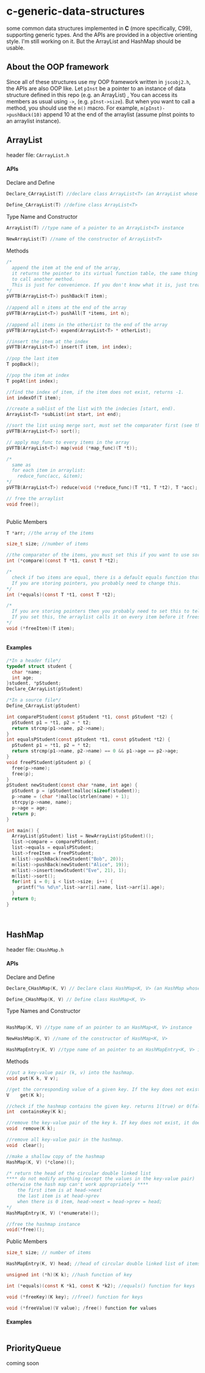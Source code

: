 # c-generic-data-structures
some common data structures implemented in **C** (more specifically, C99), supporting generic types.
And the APIs are provided in a objective orienting style.
I'm still working on it. But the ArrayList and HashMap should be usable.
## About the OOP framework
Since all of these structures use my OOP framework written in ```jscobj2.h```, the APIs are also OOP like.
Let ```pInst``` be a pointer to an instance of data structure defined in this repo (e.g. an ArrayList) , 
You can access its members as usual using ```->```, (e.g. ```pInst->size```).
But when you want to call a method, you should use the ```m()``` macro. 
For example, ```m(pInst)->pushBack(10)``` 
append 10 at the end of the arraylist (assume pInst points to an arraylist instance).
## ArrayList
header file: ```CArrayList.h```
#### APIs
Declare and Define
```c
Declare_CArrayList(T) //declare class ArrayList<T> (an ArrayList whose items have type T)

Define_CArrayList(T) //define class ArrayList<T>
```
Type Name and Constructor
```c
ArrayList(T) //type name of a pointer to an ArrayList<T> instance
  
NewArrayList(T) //name of the constructor of ArrayList<T>
```
Methods
```c
/*
  append the item at the end of the array,
  it returns the pointer to its virtual function table, the same thing returnd by m(), so that you can use it 
  to call another method.
  This is just for convenience. If you don't know what it is, just treat pVFTB(ArrayList<T>) as void.
*/
pVFTB(ArrayList<T>) pushBack(T item); 
  
//append all n items at the end of the array
pVFTB(ArrayList<T>) pushAll(T *items, int n); 
  
//append all items in the otherList to the end of the array
pVFTB(ArrayList<T>) expend(ArrayList<T> * otherList); 

//insert the item at the index
pVFTB(ArrayList<T>) insert(T item, int index); 
  
//pop the last item
T popBack();

//pop the item at index
T popAt(int index);

//find the index of item, if the item does not exist, returns -1.
int indexOf(T item); 

//create a sublist of the list with the indecies [start, end). 
ArrayList<T> *subList(int start, int end); 

//sort the list using merge sort, must set the comparater first (see the next session)
pVFTB(ArrayList<T>) sort();

// apply map_func to every items in the array
pVFTB(ArrayList<T>) map(void (*map_func)(T *t));

/*
  same as 
  for each item in arraylist:
    reduce_func(acc, &item);
*/
pVFTB(ArrayList<T>) reduce(void (*reduce_func)(T *t1, T *t2), T *acc);

// free the arraylist
void free();
  
```

Public Members
```c
T *arr; //the array of the items

size_t size; //number of items

//the comparater of the items, you must set this if you want to use sort
int (*compare)(const T *t1, const T *t2); 

/*
  check if two items are equal, there is a default equals function that compares two items byte by byte.
  If you are storing pointers, you probably need to change this.
*/
int (*equals)(const T *t1, const T *t2);  

/*
  If you are storing pointers then you probably need to set this to tell arraylist how to free an item.
  If you set this, the arraylist calls it on every item before it frees itself in ArrayList<T>::free(). 
*/
void (*freeItem)(T item);



```
#### Examples
```c
/*In a header file*/
typedef struct student {
  char *name;
  int age;
}student, *pStudent;
Declare_CArrayList(pStudent)
```
```c
/*In a source file*/
Define_CArrayList(pStudent)

int comparePStudent(const pStudent *t1, const pStudent *t2) {
  pStudent p1 = *t1, p2 = * t2;
  return strcmp(p1->name, p2->name);
}
int equalsPStudent(const pStudent *t1, const pStudent *t2) {
  pStudent p1 = *t1, p2 = * t2;
  return strcmp(p1->name, p2->name) == 0 && p1->age == p2->age;
}
void freePStudent(pStudent p) {
  free(p->name);
  free(p);
}
pStudent newStudent(const char *name, int age) {
  pStudent p = (pStudent)malloc(sizeof(student));
  p->name = (char *)malloc(strlen(name) + 1);
  strcpy(p->name, name);
  p->age = age;
  return p;
}

int main() {
  ArrayList(pStudent) list = NewArrayList(pStudent)();
  list->compare = comparePStudent;
  list->equals = equalsPStudent;
  list->freeItem = freePStudent;
  m(list)->pushBack(newStudent("Bob", 20));
  m(list)->pushBack(newStudent("Alice", 19));
  m(list)->insert(newStudent("Eve", 21), 1);
  m(list)->sort();
  for(int i = 0; i < list->size; i++) {
    printf("%s %d\n",list->arr[i].name, list->arr[i].age);
  }
  return 0;
}

  
```
## HashMap
header file: ```CHashMap.h```
#### APIs
Declare and Define
```c
Declare_CHashMap(K, V) // Declare class HashMap<K, V> (an HashMap whose keys have type K and values has type V)

Define_CHashMap(K, V) // Define class HashMap<K, V>
```
Type Names and Constructor
```c

HashMap(K, V) //type name of an pointer to an HashMap<K, V> instance

NewHashMap(K, V) //name of the constructor of HashMap<K, V>

HashMapEntry(K, V) //type name of an pointer to an HashMapEntry<K, V> instance
```
Methods
```c
//put a key-value pair (k, v) into the hashmap.
void put(K k, V v);

//get the corresponding value of a given key. If the key does not exist, it simply aborts.
V    get(K k);

//check if the hashmap contains the given key. returns 1(true) or 0(false)
int  containsKey(K k);

//remove the key-value pair of the key k. If key does not exist, it does nothing.
void  remove(K k);

//remove all key-value pair in the hashmap.
void  clear();

//make a shallow copy of the hashmap
HashMap(K, V) (*clone)();

/* return the head of the circular double linked list
**** do not modify anything (except the values in the key-value pair)
otherwise the hash map can't work appropriately ****
	the first item is at head->next
	the last item is at head->prev
	when there is 0 item, head->next = head->prev = head;
*/
HashMapEntry(K, V) (*enumerate)();

//free the hashmap instance
void(*free)();
```
Public Members
```c
size_t size; // number of items

HashMapEntry(K, V) head; //head of circular double linked list of items

unsigned int (*h)(K k); //hash function of key

int (*equals)(const K *k1, const K *k2); //equals() function for keys

void (*freeKey)(K key); //free() function for keys

void (*freeValue)(V value); /free() function for values
```
#### Examples
```c
```
## PriorityQueue
coming soon
